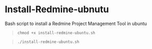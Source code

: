 # Install-Redmine-ubnutu
Bash script to install a Redmine Project Management Tool in ubuntu

> `chmod +x install-redmine-ubuntu.sh`

> `./install-redmine-ubuntu.sh`
